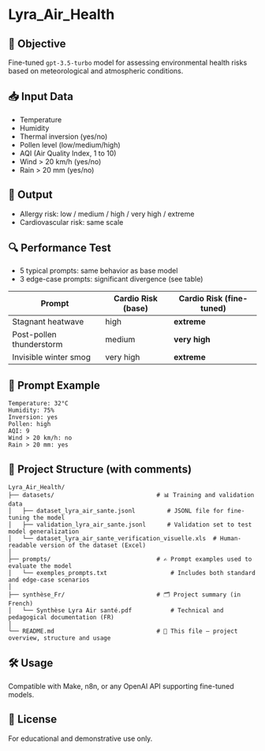 # Lyra_Air_Health

## 🧠 Objective
Fine-tuned `gpt-3.5-turbo` model for assessing environmental health risks based on meteorological and atmospheric conditions.

## 📥 Input Data
- Temperature
- Humidity
- Thermal inversion (yes/no)
- Pollen level (low/medium/high)
- AQI (Air Quality Index, 1 to 10)
- Wind > 20 km/h (yes/no)
- Rain > 20 mm (yes/no)

## 🧾 Output
- Allergy risk: low / medium / high / very high / extreme
- Cardiovascular risk: same scale

## 🔍 Performance Test
- 5 typical prompts: same behavior as base model
- 3 edge-case prompts: significant divergence (see table)

| Prompt                    | Cardio Risk (base) | Cardio Risk (fine-tuned) |
|--------------------------|--------------------|---------------------------|
| Stagnant heatwave        | high               | **extreme**               |
| Post-pollen thunderstorm | medium             | **very high**             |
| Invisible winter smog    | very high          | **extreme**               |

## 🧪 Prompt Example
```
Temperature: 32°C
Humidity: 75%
Inversion: yes
Pollen: high
AQI: 9
Wind > 20 km/h: no
Rain > 20 mm: yes
```

## 📁 Project Structure (with comments)
```
Lyra_Air_Health/
├── datasets/                             # 📊 Training and validation data
│   ├── dataset_lyra_air_sante.jsonl         # JSONL file for fine-tuning the model
│   ├── validation_lyra_air_sante.jsonl      # Validation set to test model generalization
│   └── dataset_lyra_air_sante_verification_visuelle.xls  # Human-readable version of the dataset (Excel)
│
├── prompts/                              # ✍️ Prompt examples used to evaluate the model
│   └── exemples_prompts.txt                  # Includes both standard and edge-case scenarios
│
├── synthèse_Fr/                          # 🗂️ Project summary (in French)
│   └── Synthèse Lyra Air santé.pdf           # Technical and pedagogical documentation (FR)
│
└── README.md                             # 📄 This file – project overview, structure and usage
```

## 🛠️ Usage
Compatible with Make, n8n, or any OpenAI API supporting fine-tuned models.

## 📄 License
For educational and demonstrative use only.
